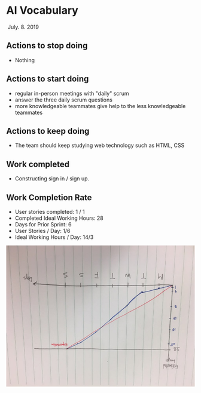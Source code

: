 # AI Vocabulary

​																										July. 8. 2019

## Actions to stop doing 

- Nothing 

## Actions to start doing

- regular in-person meetings with "daily" scrum
- answer the three daily scrum questions
- more knowledgeable teammates give help to the less knowledgeable teammates

## Actions to keep doing

- The team should keep studying web technology such as HTML, CSS

## Work completed 

- Constructing sign in / sign up.

## Work Completion Rate
- User stories completed: 1 / 1
- Completed Ideal Working Hours: 28
- Days for Prior Sprint: 6
- User Stories / Day: 1/6 
- Ideal Working Hours / Day: 14/3

![burnupChart](./burnup.jpeg)

